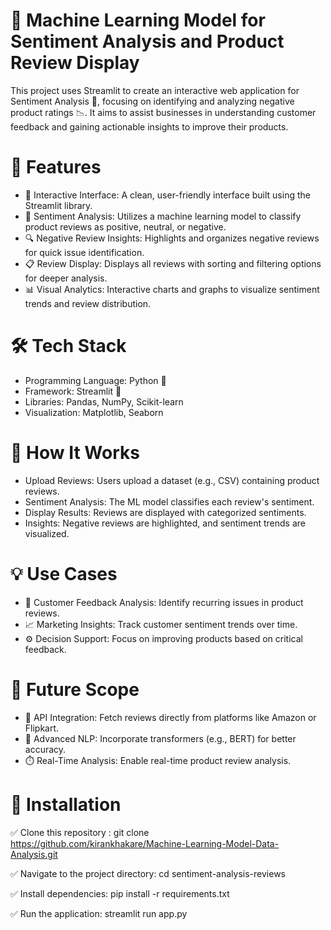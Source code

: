# 🧠 Machine Learning Model for Sentiment Analysis and Product Review Display
This project uses Streamlit to create an interactive web application for Sentiment Analysis 📝, focusing on identifying and analyzing negative product ratings 📉. It aims to assist businesses in understanding customer feedback and gaining actionable insights to improve their products.

# 🌟 Features
* 🎨 Interactive Interface: A clean, user-friendly interface built using the Streamlit library.
* 💬 Sentiment Analysis: Utilizes a machine learning model to classify product reviews as positive, neutral, or negative.
* 🔍 Negative Review Insights: Highlights and organizes negative reviews for quick issue identification.
* 📋 Review Display: Displays all reviews with sorting and filtering options for deeper analysis.
* 📊 Visual Analytics: Interactive charts and graphs to visualize sentiment trends and review distribution.

# 🛠️ Tech Stack
* Programming Language: Python 🐍
* Framework: Streamlit 🚀
* Libraries: Pandas, NumPy, Scikit-learn
* Visualization: Matplotlib, Seaborn

# 🧩 How It Works
* Upload Reviews: Users upload a dataset (e.g., CSV) containing product reviews.
* Sentiment Analysis: The ML model classifies each review's sentiment.
* Display Results: Reviews are displayed with categorized sentiments.
* Insights: Negative reviews are highlighted, and sentiment trends are visualized.
  
# 💡 Use Cases
* 🔎 Customer Feedback Analysis: Identify recurring issues in product reviews.
* 📈 Marketing Insights: Track customer sentiment trends over time.
* ⚙️ Decision Support: Focus on improving products based on critical feedback.

# 🚀 Future Scope
* 🔗 API Integration: Fetch reviews directly from platforms like Amazon or Flipkart.
* 🧠 Advanced NLP: Incorporate transformers (e.g., BERT) for better accuracy.
* ⏱️ Real-Time Analysis: Enable real-time product review analysis.

# 📂 Installation
✅ Clone this repository :
git clone https://github.com/kirankhakare/Machine-Learning-Model-Data-Analysis.git  

✅ Navigate to the project directory:
cd sentiment-analysis-reviews  

✅ Install dependencies:
pip install -r requirements.txt  

✅ Run the application:
streamlit run app.py  
